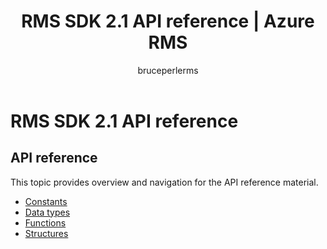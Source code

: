 ﻿---
# required metadata

title: RMS SDK 2.1 API reference | Azure RMS
description: The Microsoft Rights Management SDK 2.1 supports several operating systems; Android, iOS, OS X, Linux, Windows Phone and Windows Store.
keywords:
author: bruceperlerms
manager: mbaldwin
ms.date: 04/28/2016
ms.topic: article
ms.prod: azure
ms.service: rights-management
ms.technology: techgroup-identity
ms.assetid: 04e76449-2945-4054-aa3e-94d642620a1e
# optional metadata

#ROBOTS:
audience: developer
#ms.devlang:
ms.reviewer: shubhamp
ms.suite: ems
#ms.tgt_pltfrm:
#ms.custom:

---

# RMS SDK 2.1 API reference 

## API reference

This topic provides overview and navigation for the API reference material.

- [Constants](/rights-management/sdk/2.1/api/win/constants)
- [Data types](/rights-management/sdk/2.1/api/win/data%20types)
- [Functions](/rights-management/sdk/2.1/api/win/functions)
- [Structures](/rights-management/sdk/2.1/api/win/structures)

